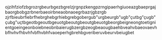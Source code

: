 ojzihfziofzbgrozrgbeurbgezbgrelzjrgnpzkengpzrngipaerhgiuoeazgbaeprgajbaorgbobgzrbnerbaeoirbneaobnaoegrbazrjgbzrgb
zjrfbieubrfiebrfhebrghebgrhiebgrebgobergub"urgbeurgb"ugb"çutbg"çugb"çubg"uçtbgeotbgeoutbgeuotgbeoutgbeoutgbeuotgbeorgbeigneongtoetignientgoeingeonboiebneobnbaierugbzergbzeogbeaougbaehbveahvbaeovaevhbfhvhvfhbvhfvbfhvbhfvaoeperhgbrehbgveriberuvbeurvbeiugbet
